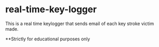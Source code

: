 # real-time-key-logger
This is a real time keylogger that sends email of each key stroke victim made.

**Strictly for educational purposes only
